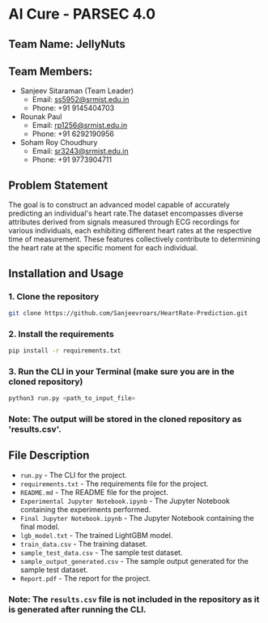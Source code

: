 # AI Cure - PARSEC 4.0

## Team Name: JellyNuts
## Team Members:
- Sanjeev Sitaraman (Team Leader)
  - Email: ss5952@srmist.edu.in
  - Phone: +91 9145404703
- Rounak Paul
  - Email: rp1256@srmist.edu.in
  - Phone: +91 6292190956
- Soham Roy Choudhury
  - Email: sr3243@srmist.edu.in
  - Phone: +91 9773904711

## Problem Statement
The goal is to construct an advanced model capable of accurately predicting an individual's heart rate.The dataset encompasses diverse attributes derived from signals measured through ECG recordings for various individuals, each exhibiting different heart rates at the respective time of measurement. These features collectively contribute to determining the heart rate at the specific moment for each individual.

## Installation and Usage
### 1. Clone the repository
```bash
git clone https://github.com/Sanjeevroars/HeartRate-Prediction.git
```
### 2. Install the requirements
```bash
pip install -r requirements.txt
```
### 3. Run the CLI in your Terminal (make sure you are in the cloned repository)
```bash
python3 run.py <path_to_input_file>
```

### Note: The output will be stored in the cloned repository as 'results.csv'.

## File Description
- `run.py` - The CLI for the project.
- `requirements.txt` - The requirements file for the project.
- `README.md` - The README file for the project.
- `Experimental Jupyter Notebook.ipynb` - The Jupyter Notebook containing the experiments performed.
- `Final Jupyter Notebook.ipynb` - The Jupyter Notebook containing the final model.
- `lgb_model.txt` - The trained LightGBM model.
- `train_data.csv` - The training dataset.
- `sample_test_data.csv` - The sample test dataset.
- `sample_output_generated.csv` - The sample output generated for the sample test dataset.
- `Report.pdf` - The report for the project.

### Note: The `results.csv` file is not included in the repository as it is generated after running the CLI.